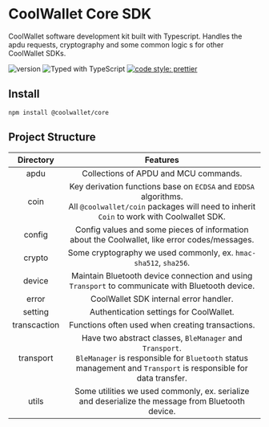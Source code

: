 # CoolWallet Core SDK

CoolWallet software development kit built with Typescript.
Handles the apdu requests, cryptography and some common logic s for other CoolWallet SDKs.


![version](https://img.shields.io/npm/v/@coolwallet/core)
![Typed with TypeScript](https://flat.badgen.net/badge/icon/Typed?icon=typescript&label&labelColor=blue&color=555555)
[![code style: prettier](https://img.shields.io/badge/code_style-prettier-ff69b4.svg?style=flat-square)](https://gitter.im/jlongster/prettier)

## Install

```shell
npm install @coolwallet/core
```

## Project Structure

|   Directory  	|                                                                                   Features                                                                                  	|
|:------------:	|:---------------------------------------------------------------------------------------------------------------------------------------------------------------------------:	|
|     apdu     	|                                                                    Collections of APDU and MCU commands.                                                                    	|
|     coin     	|        Key derivation functions base on `ECDSA` and `EDDSA` algorithms. <br>All `@coolwallet/coin` packages will need to inherit `Coin` to work with Coolwallet SDK.        	|
|    config    	|                                        Config values and some pieces of information about the Coolwallet, like error codes/messages.                                        	|
|    crypto    	|                                                       Some cryptography we used commonly, ex. `hmac-sha512`, `sha256`.                                                      	|
|    device    	|                                       Maintain Bluetooth device connection and using `Transport` to communicate with Bluetooth device.                                      	|
|     error    	|                                                                    CoolWallet SDK internal error handler.                                                                   	|
|    setting   	|                                                                   Authentication settings for CoolWallet.                                                                   	|
| transcaction 	|                                                               Functions often used when creating transactions.                                                              	|
|   transport  	| Have two abstract classes, `BleManager` and `Transport`.<br>`BleManager` is responsible for `Bluetooth` status management and `Transport` is responsible for data transfer. 	|
|     utils    	|                                      Some utilities we used commonly, ex. serialize and deserialize the message from Bluetooth device.                                      	|
